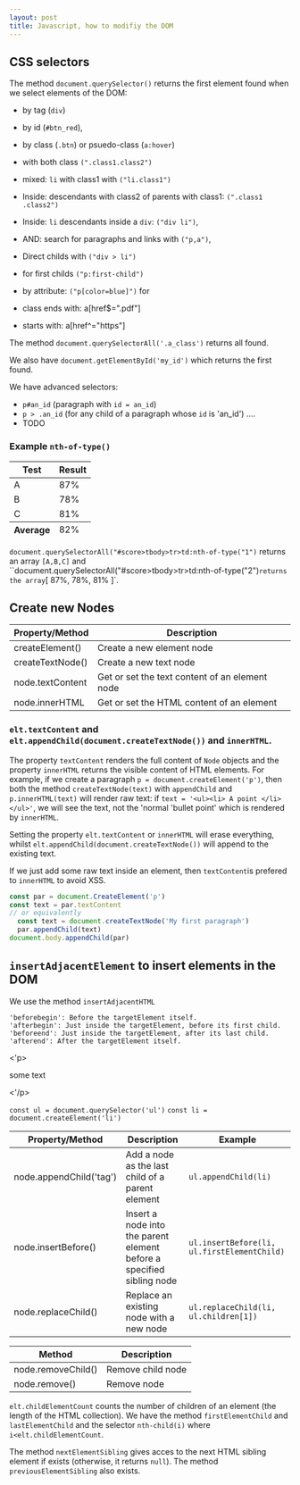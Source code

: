 ```yaml
---
layout: post
title: Javascript, how to modifiy the DOM
---
```


## CSS selectors

The method `document.querySelector()` returns the first element found when we select elements of the DOM:
- by tag (`div`)
- by id (`#btn_red`),
- by class (`.btn`)  or psuedo-class (`a:hover`)
- with both class `(".class1.class2")`
- mixed: `li` with class1 with `("li.class1")`
- Inside: descendants with class2 of parents with class1:  `(".class1 .class2")`
- Inside: `li` descendants inside a `div`: `("div li")`,
- AND: search for paragraphs and  links with `("p,a")`,
- Direct childs with `("div > li")`
- for first childs `("p:first-child")`

- by attribute: `("p[color=blue]")` for  <p style="color:blue;">
- class ends with:  a[href$=".pdf"]
 - starts with: a[href^="https"]

The method `document.querySelectorAll('.a_class')` returns all found.

We also have `document.getElementById('my_id')` which returns the first found.

We have advanced selectors:
- `p#an_id`   (paragraph with `id = an_id`)
- `p > .an_id` (for any child of a paragraph whose `id`  is 'an_id') .... 
- TODO

### Example `nth-of-type()`
<table id="score">
  <thead>
    <tr>
      <th>Test
      <th>Result
  <tfoot>
    <tr>
      <th>Average
      <td>82%
  <tbody>
    <tr>
      <td>A
      <td>87%
    <tr>
      <td>B
      <td>78%
    <tr>
      <td>C
      <td>81%
</table>

`document.querySelectorAll("#score>tbody>tr>td:nth-of-type("1")` returns an array `[A,B,C]` and ``document.querySelectorAll("#score>tbody>tr>td:nth-of-type("2")` returns the array `[ 87%, 78%, 81% ]`.


## Create new Nodes

Property/Method  |	Description
-----------------|---------------
createElement() |	Create a new element node
createTextNode() |	Create a new text node
node.textContent | 	Get or set the text content of an element node
node.innerHTML |	Get or set the HTML content of an element

### `elt.textContent` and `elt.appendChild(document.createTextNode())` and `innerHTML`.

The property `textContent` renders the full content of `Node` objects and the property `innerHTML` returns the visible content of HTML elements. For example, if we create a paragraph `p = document.createElement('p')`, then both the method `createTextNode(text)` with `appendChild`  and `p.innerHTML(text)` will render raw text: if  `text = '<ul><li> A point </li></ul>'`, we will see the text, not the 'normal 'bullet point' which is rendered by `innerHTML`.

Setting the property `elt.textContent` or `innerHTML` will erase everything, whilst `elt.appendChild(document.createTextNode())` will append to the existing text. 

If we just add some raw text inside an element, then `textContent`is prefered to `innerHTML` to avoid XSS.

```javascript
const par = document.CreateElement('p')
const text = par.textContent
// or equivalently
  const text = document.createTextNode('My first paragraph')
  par.appendChild(text)
document.body.appendChild(par)

```

## `insertAdjacentElement` to insert elements in the DOM

We use the method `insertAdjacentHTML`

    'beforebegin': Before the targetElement itself.
    'afterbegin': Just inside the targetElement, before its first child.
    'beforeend': Just inside the targetElement, after its last child.
    'afterend': After the targetElement itself.
    
<!-- beforebegin -->
<'p>
<!-- afterbegin -->
  some text
<!-- beforeend -->
<'/p>
<!-- afterend -->


`const ul = document.querySelector('ul')`
`const li = document.createElement('li')`

Property/Method |	Description | Example
----------------|-------------|--------
node.appendChild('tag') |	Add a node as the last child of a parent element | `ul.appendChild(li)`
node.insertBefore() |	Insert a node into the parent element before a specified sibling node | `ul.insertBefore(li, ul.firstElementChild)`
node.replaceChild() |	Replace an existing node with a new node | `ul.replaceChild(li, ul.children[1])`


Method |	Description
-------|-----------
node.removeChild() | 	Remove child node
node.remove() |	Remove node

`elt.childElementCount`  counts the number of children  of an element (the length of the  HTML collection). We have the method `firstElementChild`  and `lastElementChild` and the selector `nth-child(i)` where `i<elt.childElementCount`.

The method `nextElementSibling`   gives acces to the next  HTML sibling element if exists (otherwise, it returns `null`). The method `previousElementSibling`  also exists.
